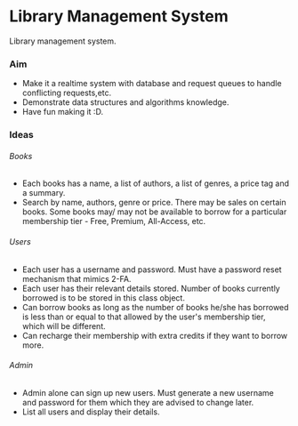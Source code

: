 # Library Management System
Library management system. 

### Aim
- Make it a realtime system with database and request queues to handle conflicting requests,etc.
- Demonstrate data structures and algorithms knowledge.
- Have fun making it :D.

### Ideas

###### Books
- Each books has a name, a list of authors, a list of genres, a price tag and a summary.
- Search by name, authors, genre or price. There may be sales on certain books. Some books may/ may not be available to borrow for a particular membership tier - Free, Premium, All-Access, etc.

###### Users
- Each user has a username and password. Must have a password reset mechanism that mimics 2-FA.
- Each user has their relevant details stored. Number of books currently borrowed is to be stored in this class object. 
- Can borrow books as long as the number of books he/she has borrowed  is less than or equal to that allowed by the user's membership tier, which will be different.
- Can recharge their membership with extra credits if they want to borrow more.

###### Admin
- Admin alone can sign up new users. Must generate a new username and password for them which they are advised to change later.
- List all users and display their details.
